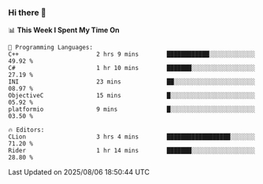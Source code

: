 ### Hi there 👋

<!--
**asdf12303116/asdf12303116** is a ✨ _special_ ✨ repository because its `README.md` (this file) appears on your GitHub profile.

Here are some ideas to get you started:

- 🔭 I’m currently working on ...
- 🌱 I’m currently learning ...
- 👯 I’m looking to collaborate on ...
- 🤔 I’m looking for help with ...
- 💬 Ask me about ...
- 📫 How to reach me: ...
- 😄 Pronouns: ...
- ⚡ Fun fact: ...
-->

<!--START_SECTION:waka-->
📊 **This Week I Spent My Time On** 

```text
💬 Programming Languages: 
C++                      2 hrs 9 mins        ████████████░░░░░░░░░░░░░   49.92 % 
C#                       1 hr 10 mins        ███████░░░░░░░░░░░░░░░░░░   27.19 % 
INI                      23 mins             ██░░░░░░░░░░░░░░░░░░░░░░░   08.97 % 
ObjectiveC               15 mins             █░░░░░░░░░░░░░░░░░░░░░░░░   05.92 % 
platformio               9 mins              █░░░░░░░░░░░░░░░░░░░░░░░░   03.50 % 

🔥 Editors: 
CLion                    3 hrs 4 mins        ██████████████████░░░░░░░   71.20 % 
Rider                    1 hr 14 mins        ███████░░░░░░░░░░░░░░░░░░   28.80 % 
```


 Last Updated on 2025/08/06 18:50:44 UTC
<!--END_SECTION:waka-->
